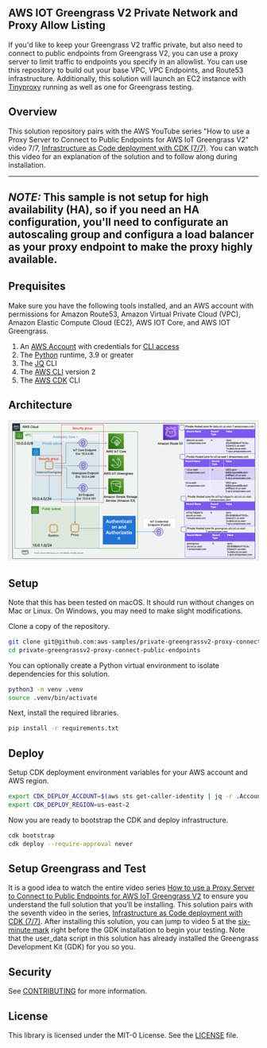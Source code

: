 ## AWS IOT Greengrass V2 Private Network and Proxy Allow Listing

If you'd like to keep your Greengrass V2 traffic private,
but also need to connect to public endpoints from Greengrass V2,
you can use a proxy server to limit traffic to endpoints you specify in an allowlist.
You can use this repository to build out your base VPC, VPC Endpoints, and Route53 infrastructure.
Additionally, this solution will launch an EC2 instance with [Tinyproxy](https://tinyproxy.github.io/) running as well
as one for Greengrass testing.

## Overview

This solution repository pairs with the AWS YouTube
series "How to use a Proxy Server to Connect to Public Endpoints for AWS IoT Greengrass V2" video
7/7, [Infrastructure as Code deployment with CDK (7/7)](#). You can watch this video for an explanation of the solution
and to follow along during installation.

---
**_NOTE:_** This sample is not setup for high availability (HA),
so if you need an HA configuration,
you'll need to configurate an autoscaling group and configura a load balancer as your proxy endpoint to make the proxy
highly available.
---

## Prequisites

Make sure you have the following tools installed, and an AWS account with permissions for Amazon Route53,
Amazon Virtual Private Cloud (VPC), Amazon Elastic Compute Cloud (EC2), AWS IOT Core, and AWS IOT Greengrass.

1. An [AWS Account](https://aws.amazon.com/resources/create-account/) with credentials
   for [CLI access](https://docs.aws.amazon.com/cli/latest/userguide/cli-chap-configure.html)
2. The [Python](https://www.python.org/downloads/) runtime, 3.9 or greater
3. The [JQ](https://jqlang.github.io/jq/) CLI
4. The [AWS CLI](https://aws.amazon.com/cli/) version 2
5. The [AWS CDK](https://docs.aws.amazon.com/cdk/v2/guide/getting_started.html) CLI

## Architecture

![Architecture Diagram](architecture.png)

## Setup

Note that this has been tested on macOS. It should run without changes on Mac or Linux. On Windows, you may need to
make slight modifications.

Clone a copy of the repository.

```bash
git clone git@github.com:aws-samples/private-greengrassv2-proxy-connect-public-endpoints.git
cd private-greengrassv2-proxy-connect-public-endpoints
```

You can optionally create a Python virtual environment to isolate dependencies for this solution.

```bash
python3 -m venv .venv
source .venv/bin/activate
```

Next, install the required libraries.

```bash
pip install -r requirements.txt
```

## Deploy

Setup CDK deployment environment variables for your AWS account and AWS region.

```bash
export CDK_DEPLOY_ACCOUNT=$(aws sts get-caller-identity | jq -r .Account)
export CDK_DEPLOY_REGION=us-east-2
```

Now you are ready to bootstrap the CDK and deploy infrastructure.

```bash
cdk bootstrap
cdk deploy --require-approval never
```

## Setup Greengrass and Test

It is a good idea to watch the entire video
series [How to use a Proxy Server to Connect to Public Endpoints for AWS IoT Greengrass V2](https://www.youtube.com/playlist?list=PLi3dkyfu4cY1ZPmjTgzFa-cP27vfMAlqK)
to ensure you understand the full solution that you'll be installing. This solution pairs with the seventh video in the
series, [Infrastructure as Code deployment with CDK (7/7)](#). After installing this solution, you can jump to video 5
at the
[six-minute mark](https://youtu.be/DsyUdCwzu-M?list=PLi3dkyfu4cY1ZPmjTgzFa-cP27vfMAlqK&t=363) right before the GDK
installation to begin your testing. Note that the user_data script in this solution has already installed the Greengrass
Development Kit (GDK) for you so you.

## Security

See [CONTRIBUTING](CONTRIBUTING.md#security-issue-notifications) for more information.

## License

This library is licensed under the MIT-0 License. See the [LICENSE](LICENSE) file.

